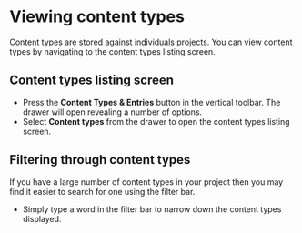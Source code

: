 # Viewing content types
Content types are stored against individuals projects. You can view content types by navigating to the content types listing screen.

## Content types listing screen
- Press the **Content Types & Entries** button in the vertical toolbar. The drawer will open revealing a number of options.
- Select **Content types** from the drawer to open the content types listing screen.

## Filtering through content types
If you have a large number of content types in your project then you may find it easier to search for one using the filter bar.

- Simply type a word in the filter bar to narrow down the content types displayed.
